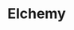 ---
layout: startup_page
title: "Elchemy"
id: "elchemy.com"
permalink: "/elchemyelchemy.com04182025/"
website: "https://elchemy.com/"
funding_round: "Series A"
funding_amount: "$5.6M"
investors: "Prime Venture Partners, InfoEdge Ventures"
about: "Elchemy is a specialty chemical distribution platform that connects international buyers with specialty chemical manufacturers in India and Southeast Asia. Its tech-driven approach offers enhanced quality management, real-time tracking, and automated documentation, solving complex supply chain challenges. The platform serves over 80 clients globally and has a strong presence in North America."
markets: "Specialty Chemicals, Chemical, Manufacturing, Supply Chain Management"
hq: "Mumbai, Maharashtra, India"
founded_year: "2021"
linkedin: "https://in.linkedin.com/company/elchemyinternational"
twitter: "https://twitter.com/ElchemyHQ"
instagram: ""
facebook: "https://www.facebook.com/ElchemyHQ"
crunchbase: "https://www.crunchbase.com/organization/elchemy"
pitchbook: "https://pitchbook.com/profiles/company/496122-49"

# SEO Optimization
meta_title: "Elchemy - Series A Funding ($5.6M)"
meta_description: "Elchemy, Elchemy is a specialty chemical distribution platform that connects international buyers with specialty chemical manufacturers in India and Southeast ..."
meta_keywords: "Elchemy, Specialty Chemicals, Chemical, Manufacturing, Supply Chain Management, Series A funding"
canonical_url: "https://pkprojectstartups.github.io/projectstartups.com/elchemyelchemy.com04182025/"
---